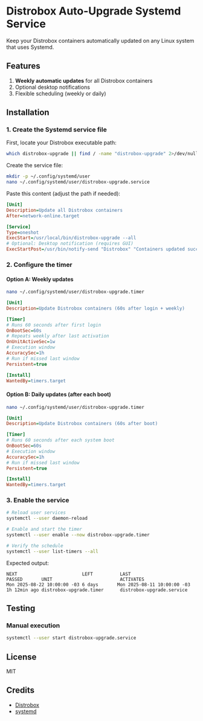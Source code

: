 # Distrobox Auto-Upgrade Systemd Service

Keep your Distrobox containers automatically updated on any Linux system that uses Systemd.

## Features
1. **Weekly automatic updates** for all Distrobox containers
2. Optional desktop notifications
3. Flexible scheduling (weekly or daily)

## Installation

### 1. Create the Systemd service file

First, locate your Distrobox executable path:
```bash
which distrobox-upgrade || find / -name "distrobox-upgrade" 2>/dev/null
```

Create the service file:
```bash
mkdir -p ~/.config/systemd/user
nano ~/.config/systemd/user/distrobox-upgrade.service
```

Paste this content (adjust the path if needed):
```ini
[Unit]
Description=Update all Distrobox containers
After=network-online.target

[Service]
Type=oneshot
ExecStart=/usr/local/bin/distrobox-upgrade --all
# Optional: Desktop notification (requires GUI)
ExecStartPost=/usr/bin/notify-send "Distrobox" "Containers updated successfully!"
```

### 2. Configure the timer

#### Option A: Weekly updates
```bash
nano ~/.config/systemd/user/distrobox-upgrade.timer
```
```ini
[Unit]
Description=Update Distrobox containers (60s after login + weekly)

[Timer]
# Runs 60 seconds after first login
OnBootSec=60s
# Repeats weekly after last activation
OnUnitActiveSec=1w
# Execution window
AccuracySec=1h
# Run if missed last window
Persistent=true

[Install]
WantedBy=timers.target
```

#### Option B: Daily updates (after each boot)
```bash
nano ~/.config/systemd/user/distrobox-upgrade.timer
```
```ini
[Unit]
Description=Update Distrobox containers (60s after boot)

[Timer]
# Runs 60 seconds after each system boot
OnBootSec=60s
# Execution window
AccuracySec=1h
# Run if missed last window
Persistent=true

[Install]
WantedBy=timers.target
```

### 3. Enable the service
```bash
# Reload user services
systemctl --user daemon-reload

# Enable and start the timer
systemctl --user enable --now distrobox-upgrade.timer

# Verify the schedule
systemctl --user list-timers --all
```

Expected output:
```plaintext
NEXT                        LEFT          LAST                        PASSED       UNIT                         ACTIVATES
Mon 2025-08-22 10:00:00 -03 6 days       Mon 2025-08-11 10:00:00 -03 1h 12min ago distrobox-upgrade.timer      distrobox-upgrade.service
```

## Testing

### Manual execution
```bash
systemctl --user start distrobox-upgrade.service
```

## License
MIT

## Credits
- [Distrobox](https://github.com/89luca89/distrobox)
- [systemd](https://github.com/systemd/systemd)
